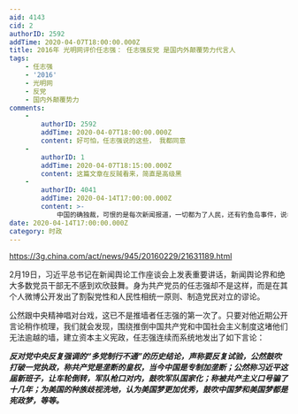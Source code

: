 ```yaml
---
aid: 4143
cid: 2
authorID: 2592
addTime: 2020-04-07T18:00:00.000Z
title: 2016年 光明网评价任志强： 任志强反党 是国内外颠覆势力代言人
tags:
    - 任志强
    - '2016'
    - 光明网
    - 反党
    - 国内外颠覆势力
comments:
    -
        authorID: 2592
        addTime: 2020-04-07T18:00:00.000Z
        content: 好可怕，任志强说的这些， 我都同意
    -
        authorID: 1
        addTime: 2020-04-07T18:15:00.000Z
        content: 这篇文章在反贼看来，简直是高级黑
    -
        authorID: 4041
        addTime: 2020-04-14T17:00:00.000Z
        content: >-
            中国的确独裁，可恨的是每次新闻报道，一切都为了人民，还有钓鱼岛事件，说老百姓不答应，人民不答应我身边的人民，从我生下来没遇到谁，被国家征求过什么意见
date: 2020-04-14T17:00:00.000Z
category: 时政
---
```


https://3g.china.com/act/news/945/20160229/21631189.html

2月19日，习近平总书记在新闻舆论工作座谈会上发表重要讲话，新闻舆论界和绝大多数党员干部无不感到欢欣鼓舞。身为共产党员的任志强却不是这样，而是在其个人微博公开发出了割裂党性和人民性相统一原则、制造党民对立的谬论。

公然跟中央精神唱对台戏，这已不是推墙者任志强的第一次了。只要对他近期公开言论稍作梳理，我们就会发现，围绕推倒中国共产党和中国社会主义制度这堵他们无法逾越的墙，建立资本主义宪政，任志强连续而系统地发出了如下言论：

**_反对党中央反复强调的“多党制行不通”的历史结论，声称要反复试验，公然鼓吹打破一党执政，称共产党是垄断的皇权，当今中国是专制加垄断；公然称习近平这届新班子，让车轮倒转，军队枪口对内，鼓吹军队国家化；称被共产主义口号骗了十几年；为美国的种族歧视洗地，认为美国梦更加优秀，鼓吹中国梦和美国梦都是宪政梦，等等。_**

